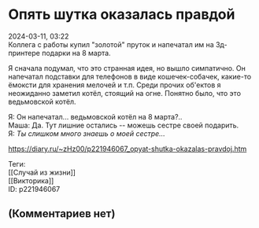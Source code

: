 Опять шутка оказалась правдой
=============================

  
2024-03-11, 03:22  
 Коллега с работы купил "золотой" пруток и напечатал им на 3д-принтере подарки на 8 марта.   
   
 Я сначала подумал, что это странная идея, но вышло симпатично. Он напечатал подставки для телефонов в виде кошечек-собачек, какие-то ёмоксти для хранения мелочей и т.п. Среди прочих об'ектов я неожиданно заметил котёл, стоящий на огне. Понятно было, что это ведьмовской котёл.   
   
 Я: Он напечатал... ведьмовской котёл на 8 марта?..   
 Маша: Да. Тут лишние остались -- можешь сестре своей подарить.   
 Я:  *Ты слишком много знаешь о моей сестре...*    
  
<https://diary.ru/~zHz00/p221946067_opyat-shutka-okazalas-pravdoj.htm>  
  
Теги:  
[[Случай из жизни]]  
[[Викторика]]  
ID: p221946067  


(Комментариев нет)
------------------